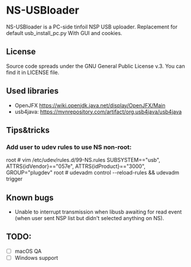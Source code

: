 # NS-USBloader

NS-USBloader is a PC-side tinfoil NSP USB uploader. Replacement for default usb_install_pc.py
With GUI and cookies.

## License

Source code spreads under the GNU General Public License v.3. You can find it in LICENSE file.

## Used libraries
* OpenJFX https://wiki.openjdk.java.net/display/OpenJFX/Main
* usb4java: https://mvnrepository.com/artifact/org.usb4java/usb4java

## Tips&tricks
### Add user to udev rules to use NS non-root:
root # vim /etc/udev/rules.d/99-NS.rules
SUBSYSTEM=="usb", ATTRS{idVendor}=="057e", ATTRS{idProduct}=="3000", GROUP="plugdev"
root # udevadm control --reload-rules && udevadm trigger

## Known bugs
* Unable to interrupt transmission when libusb awaiting for read event (when user sent NSP list but didn't selected anything on NS).

## TODO:
- [ ] macOS QA
- [ ] Windows support